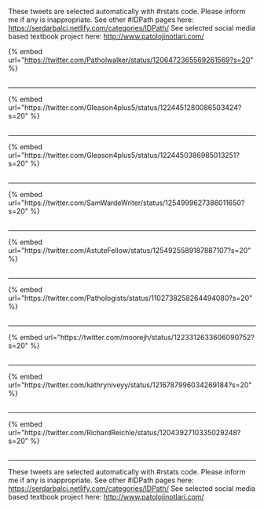 

These tweets are selected automatically with #rstats code. Please inform me if any is inappropriate.
See other #IDPath pages here: https://serdarbalci.netlify.com/categories/IDPath/ 
See selected social media based textbook project here: http://www.patolojinotlari.com/

{% embed url="https://twitter.com/Patholwalker/status/1206472365569261569?s=20" %}<br>
<br>
<hr>
{% embed url="https://twitter.com/Gleason4plus5/status/1224451280086503424?s=20" %}<br>
<br>
<hr>
{% embed url="https://twitter.com/Gleason4plus5/status/1224450386985013251?s=20" %}<br>
<br>
<hr>
{% embed url="https://twitter.com/SamWardeWriter/status/1254999627386011650?s=20" %}<br>
<br>
<hr>
{% embed url="https://twitter.com/AstuteFellow/status/1254925589187887107?s=20" %}<br>
<br>
<hr>
{% embed url="https://twitter.com/Pathologists/status/1102738258264494080?s=20" %}<br>
<br>
<hr>
{% embed url="https://twitter.com/moorejh/status/1223312633606090752?s=20" %}<br>
<br>
<hr>
{% embed url="https://twitter.com/kathryniveyy/status/1216787996034269184?s=20" %}<br>
<br>
<hr>
{% embed url="https://twitter.com/RichardReichle/status/1204392710335029248?s=20" %}<br>
<br>
<hr>


These tweets are selected automatically with #rstats code. Please inform me if any is inappropriate.
See other #IDPath pages here: https://serdarbalci.netlify.com/categories/IDPath/ 
See selected social media based textbook project here: http://www.patolojinotlari.com/
